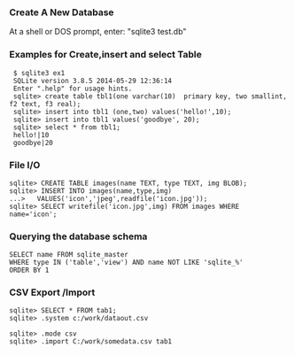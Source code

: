 ### Create A New Database
At a shell or DOS prompt, enter: "sqlite3 test.db"

### Examples for Create,insert and select Table
     $ sqlite3 ex1 
     SQLite version 3.8.5 2014-05-29 12:36:14 
     Enter ".help" for usage hints. 
     sqlite> create table tbl1(one varchar(10)  primary key, two smallint, f2 text, f3 real); 
     sqlite> insert into tbl1 (one,two) values('hello!',10); 
     sqlite> insert into tbl1 values('goodbye', 20); 
     sqlite> select * from tbl1; 
     hello!|10 
     goodbye|20 
### File I/O
    sqlite> CREATE TABLE images(name TEXT, type TEXT, img BLOB); 
    sqlite> INSERT INTO images(name,type,img) 
    ...>   VALUES('icon','jpeg',readfile('icon.jpg')); 
    sqlite> SELECT writefile('icon.jpg',img) FROM images WHERE name='icon'; 
### Querying the database schema
    SELECT name FROM sqlite_master 
    WHERE type IN ('table','view') AND name NOT LIKE 'sqlite_%'
    ORDER BY 1
### CSV Export /Import
    sqlite> SELECT * FROM tab1;
    sqlite> .system c:/work/dataout.csv 
    
    sqlite> .mode csv
    sqlite> .import C:/work/somedata.csv tab1

